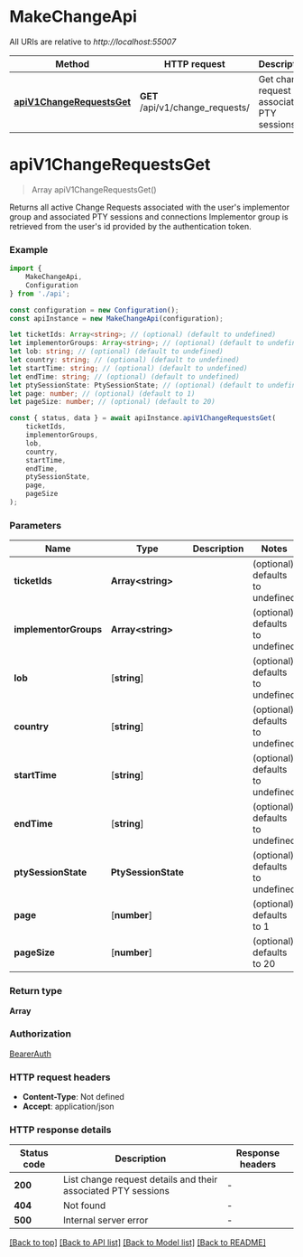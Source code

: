 # MakeChangeApi

All URIs are relative to *http://localhost:55007*

|Method | HTTP request | Description|
|------------- | ------------- | -------------|
|[**apiV1ChangeRequestsGet**](#apiv1changerequestsget) | **GET** /api/v1/change_requests/ | Get change request and associated PTY sessions|

# **apiV1ChangeRequestsGet**
> Array<ChangeRequestSessionsResponse> apiV1ChangeRequestsGet()

Returns all active Change Requests associated with the user\'s implementor group and associated PTY sessions and connections Implementor group is retrieved from the user\'s id provided by the authentication token.

### Example

```typescript
import {
    MakeChangeApi,
    Configuration
} from './api';

const configuration = new Configuration();
const apiInstance = new MakeChangeApi(configuration);

let ticketIds: Array<string>; // (optional) (default to undefined)
let implementorGroups: Array<string>; // (optional) (default to undefined)
let lob: string; // (optional) (default to undefined)
let country: string; // (optional) (default to undefined)
let startTime: string; // (optional) (default to undefined)
let endTime: string; // (optional) (default to undefined)
let ptySessionState: PtySessionState; // (optional) (default to undefined)
let page: number; // (optional) (default to 1)
let pageSize: number; // (optional) (default to 20)

const { status, data } = await apiInstance.apiV1ChangeRequestsGet(
    ticketIds,
    implementorGroups,
    lob,
    country,
    startTime,
    endTime,
    ptySessionState,
    page,
    pageSize
);
```

### Parameters

|Name | Type | Description  | Notes|
|------------- | ------------- | ------------- | -------------|
| **ticketIds** | **Array&lt;string&gt;** |  | (optional) defaults to undefined|
| **implementorGroups** | **Array&lt;string&gt;** |  | (optional) defaults to undefined|
| **lob** | [**string**] |  | (optional) defaults to undefined|
| **country** | [**string**] |  | (optional) defaults to undefined|
| **startTime** | [**string**] |  | (optional) defaults to undefined|
| **endTime** | [**string**] |  | (optional) defaults to undefined|
| **ptySessionState** | **PtySessionState** |  | (optional) defaults to undefined|
| **page** | [**number**] |  | (optional) defaults to 1|
| **pageSize** | [**number**] |  | (optional) defaults to 20|


### Return type

**Array<ChangeRequestSessionsResponse>**

### Authorization

[BearerAuth](../README.md#BearerAuth)

### HTTP request headers

 - **Content-Type**: Not defined
 - **Accept**: application/json


### HTTP response details
| Status code | Description | Response headers |
|-------------|-------------|------------------|
|**200** | List change request details and their associated PTY sessions |  -  |
|**404** | Not found |  -  |
|**500** | Internal server error |  -  |

[[Back to top]](#) [[Back to API list]](../README.md#documentation-for-api-endpoints) [[Back to Model list]](../README.md#documentation-for-models) [[Back to README]](../README.md)

